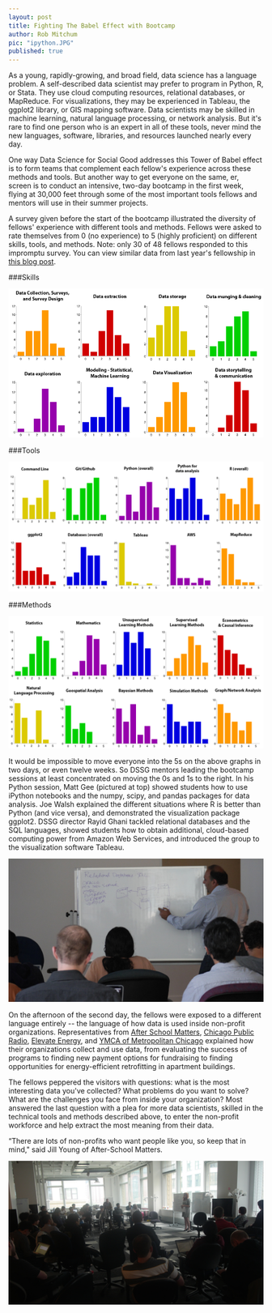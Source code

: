 ```yaml
---
layout: post
title: Fighting The Babel Effect with Bootcamp
author: Rob Mitchum
pic: "ipython.JPG"
published: true
---
```


As a young, rapidly-growing, and broad field, data science has a language problem. A self-described data scientist may prefer to program in Python, R, or Stata. They use cloud computing resources, relational databases, or MapReduce. For visualizations, they may be experienced in Tableau, the ggplot2 library, or GIS mapping software. Data scientists may be skilled in machine learning, natural language processing, or network analysis. But it's rare to find one person who is an expert in all of these tools, never mind the new languages, software, libraries, and resources launched nearly every day.

One way Data Science for Social Good addresses this Tower of Babel effect is to form teams that complement each fellow's experience across these methods and tools. But another way to get everyone on the same, er, screen is to conduct an intensive, two-day bootcamp in the first week, flying at 30,000 feet through some of the most important tools fellows and mentors will use in their summer projects.

A survey given before the start of the bootcamp illustrated the diversity of fellows' experience with different tools and methods. Fellows were asked to rate themselves from 0 (no experience) to 5 (highly proficient) on different skills, tools, and methods. Note: only 30 of 48 fellows responded to this impromptu survey. You can view similar data from last year's fellowship in [this blog post](http://dssg.uchicago.edu/2013/06/08/training-data-scientists-tools.html). 

###Skills

<img src="/img/posts/survey-skills.png">

###Tools

<img src="/img/posts/survey-tools.png">

###Methods

<img src="/img/posts/survey-methods.png">

It would be impossible to move everyone into the 5s on the above graphs in two days, or even twelve weeks. So DSSG mentors leading the bootcamp sessions at least concentrated on moving the 0s and 1s to the right. In his Python session, Matt Gee (pictured at top) showed students how to use iPython notebooks and the numpy, scipy, and pandas packages for data analysis. Joe Walsh explained the different situations where R is better than Python (and vice versa), and demonstrated the visualization package ggplot2. DSSG director Rayid Ghani tackled relational databases and the SQL languages, showed students how to obtain additional, cloud-based computing power from Amazon Web Services, and introduced the group to the visualization software Tableau.

<img src="/img/posts/bootcamp-databases.JPG">

On the afternoon of the second day, the fellows were exposed to a different language entirely -- the language of how data is used inside non-profit organizations. Representatives from [After School Matters](http://www.afterschoolmatters.org/), [Chicago Public Radio](http://www.wbez.org/), [Elevate Energy](http://www.elevateenergy.org/), and [YMCA of Metropolitan Chicago](http://www.ymcachicago.org/) explained how their organizations collect and use data, from evaluating the success of programs to finding new payment options for fundraising to finding opportunities for energy-efficient retrofitting in apartment buildings. 

The fellows peppered the visitors with questions: what is the most interesting data you've collected? What problems do you want to solve? What are the challenges you face from inside your organization? Most answered the last question with a plea for more data scientists, skilled in the technical tools and methods described above, to enter the non-profit workforce and help extract the most meaning from their data.

“There are lots of non-profits who want people like you, so keep that in mind," said Jill Young of After-School Matters.

<img src="/img/posts/nonprofits-ASM.JPG">



